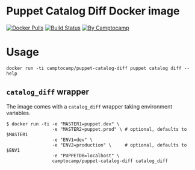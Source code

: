 Puppet Catalog Diff Docker image
=================================

[![Docker Pulls](https://img.shields.io/docker/pulls/camptocamp/puppet-catalog-diff.svg)](https://hub.docker.com/r/camptocamp/puppet-catalog-diff/)
[![Build Status](https://img.shields.io/travis/camptocamp/docker-puppet-catalog-diff/master.svg)](https://travis-ci.org/camptocamp/docker-puppet-catalog-diff)
[![By Camptocamp](https://img.shields.io/badge/by-camptocamp-fb7047.svg)](http://www.camptocamp.com)


# Usage

```shell
docker run -ti camptocamp/puppet-catalog-diff puppet catalog diff --help
```


## `catalog_diff` wrapper

The image comes with a `catalog_diff` wrapper taking environment variables.

```shell
$ docker run -ti -e "MASTER1=puppet.dev" \
                 -e "MASTER2=puppet.prod" \ # optional, defaults to $MASTER1
                 -e "ENV1=dev" \
                 -e "ENV2=production" \     # optional, defaults to $ENV1
                 -e "PUPPETDB=localhost" \
                 camptocamp/puppet-catalog-diff catalog_diff
```

